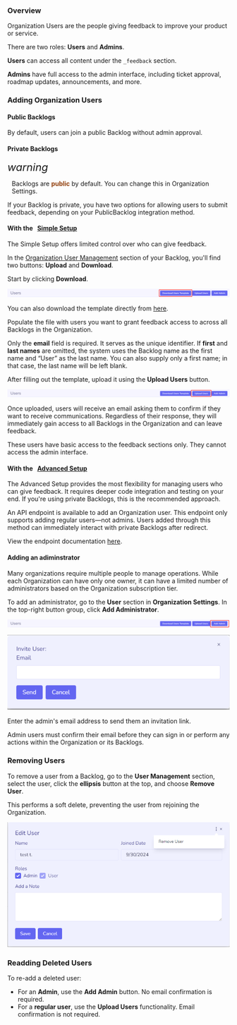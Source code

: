 ### Overview

Organization Users are the people giving feedback to improve your product or service.

There are two roles: **Users** and **Admins**.

**Users** can access all content under the `_feedback` section.

**Admins** have full access to the admin interface, including ticket approval, roadmap updates, announcements, and more.


### Adding Organization Users

#### Public Backlogs

By default, users can join a public Backlog without admin approval.


#### Private Backlogs

<div class="pb-warning">
    <i class="material-icons" style="font-size: 24px;">warning</i>
    <p style="margin-left: 10px;">
        Backlogs are <strong style="color: #92400e">public</strong> by default. You can change this in Organization Settings.
   </p> 
</div>

If your Backlog is private, you have two options for allowing users to submit feedback, depending on your PublicBacklog integration method.

#### With the &nbsp; [Simple Setup]()

The Simple Setup offers limited control over who can give feedback.

In the [Organization User Management]() section of your Backlog, you'll find two buttons: **Upload** and **Download**.

Start by clicking **Download**.

![1728261282089](image/README/1728261282089.png)

You can also download the template directly from [here](https://api.publicbacklog.com/files/user-template).

Populate the file with users you want to grant feedback access to across all Backlogs in the Organization.

Only the **email** field is required. It serves as the unique identifier. If **first** and **last names** are omitted, the system uses the Backlog name as the first name and “User” as the last name. You can also supply only a first name; in that case, the last name will be left blank.

After filling out the template, upload it using the **Upload Users** button.


![1728261931930](image/README/1728261931930.png)

Once uploaded, users will receive an email asking them to confirm if they want to receive communications. Regardless of their response, they will immediately gain access to all Backlogs in the Organization and can leave feedback.

These users have basic access to the feedback sections only. They cannot access the admin interface.


#### With the &nbsp; [Advanced Setup]()

The Advanced Setup provides the most flexibility for managing users who can give feedback. It requires deeper code integration and testing on your end. If you're using private Backlogs, this is the recommended approach.

An API endpoint is available to add an Organization user. This endpoint only supports adding regular users—not admins. Users added through this method can immediately interact with private Backlogs after redirect.

View the endpoint documentation [here](/api/?id=add-organization-user).


#### Adding an adiminstrator

Many organizations require multiple people to manage operations. While each Organization can have only one owner, it can have a limited number of administrators based on the Organization subscription tier.

To add an administrator, go to the **User** section in **Organization Settings**. In the top-right button group, click **Add Administrator**.


![1728263011933](image/README/1728263011933.png)

![1728263198009](image/README/1728263198009.png)

Enter the admin's email address to send them an invitation link.

Admin users must confirm their email before they can sign in or perform any actions within the Organization or its Backlogs.


### Removing Users

To remove a user from a Backlog, go to the **User Management** section, select the user, click the **ellipsis** button at the top, and choose **Remove User**.

This performs a soft delete, preventing the user from rejoining the Organization.

![1728353625542](image/README/1728353625542.png)

### Readding Deleted Users

To re-add a deleted user:
- For an **Admin**, use the **Add Admin** button. No email confirmation is required.
- For a **regular user**, use the **Upload Users** functionality. Email confirmation is not required.

